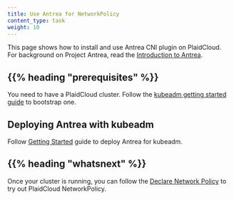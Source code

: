 ```yaml
---
title: Use Antrea for NetworkPolicy
content_type: task
weight: 10
---
```


<!-- overview -->
This page shows how to install and use Antrea CNI plugin on PlaidCloud.
For background on Project Antrea, read the [Introduction to Antrea](https://antrea.io/docs/).

## {{% heading "prerequisites" %}}

You need to have a PlaidCloud cluster. Follow the
[kubeadm getting started guide](/docs/reference/setup-tools/kubeadm/) to bootstrap one.

<!-- steps -->

## Deploying Antrea with kubeadm

Follow [Getting Started](https://github.com/vmware-tanzu/antrea/blob/main/docs/getting-started.md) guide to deploy Antrea for kubeadm.

## {{% heading "whatsnext" %}}

Once your cluster is running, you can follow the [Declare Network Policy](/docs/tasks/administer-cluster/declare-network-policy/) to try out PlaidCloud NetworkPolicy.

